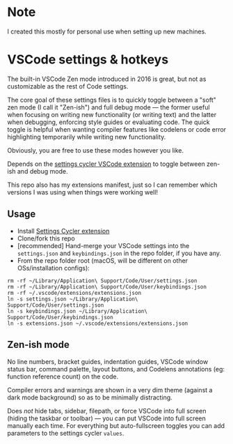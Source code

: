 # Note
I created this mostly for personal use when setting up new machines.

# VSCode settings & hotkeys
The built-in VSCode Zen mode introduced in 2016 is great, but not as customizable as the rest of Code settings.

The core goal of these settings files is to quickly toggle between a "soft" zen mode (I call it "Zen-ish") and full debug mode — the former useful when focusing on writing new functionality (or writing text) and the latter when debugging, enforcing style guides or evaluating code. The quick toggle is helpful when wanting compiler features like codelens or code error highlighting temporarily while writing new functionality.

Obviously, you are free to use these modes however you like.

Depends on the [settings cycler VSCode extension](https://marketplace.visualstudio.com/items?itemName=hoovercj.vscode-settings-cycler) to toggle between zen-ish and debug mode.

This repo also has my extensions manifest, just so I can remember which versions I was using when things were working well!

## Usage
- Install [Settings Cycler extension](https://marketplace.visualstudio.com/items?itemName=hoovercj.vscode-settings-cycler)
- Clone/fork this repo
- [recommended] Hand-merge your VSCode settings into the `settings.json` and `keybindings.json` in the repo folder, if you have any.
- From the repo folder root (macOS, will be different on other OSs/installation configs):
```
rm -rf ~/Library/Application\ Support/Code/User/settings.json
rm -rf ~/Library/Application\ Support/Code/User/keybindings.json
rm -rf ~/.vscode/extensions/extensions.json
ln -s settings.json ~/Library/Application\ Support/Code/User/settings.json
ln -s keybindings.json ~/Library/Application\ Support/Code/User/keybindings.json
ln -s extensions.json ~/.vscode/extensions/extensions.json
```

## Zen-ish mode
No line numbers, bracket guides, indentation guides, VSCode window status bar, command palette, layout buttons, and Codelens annotations (eg: function reference count) on the code.

Compiler errors and warnings are shown in a very dim theme (against a dark mode background) so as to be minimally distracting.

Does *not* hide tabs, sidebar, filepath, or force VSCode into full screen (hiding the taskbar or toolbar) — you can put VSCode into full screen manually each time. For everything but auto-fullscreen toggles you can add parameters to the settings cycler `values`.